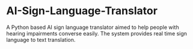 # AI-Sign-Language-Translator

A Python based AI sign language translator aimed to help people with hearing impairments converse easily. The system provides real time sign language to text translation.
